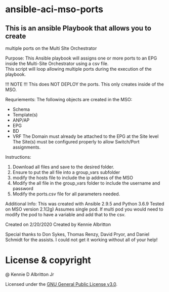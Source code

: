 # ansible-aci-mso-ports

## This is an ansible Playbook that allows you to create 
multiple ports on the Multi SIte Orchestrator

 Purpose:
  This Ansible playbook will assigns one or more ports to an EPG inside the 
  Multi-Site Orchestrator using a csv file.  
  This script will loop allowing multiple ports during the execution
  of the playbook.  

  !!! NOTE !!! This does NOT DEPLOY the ports.  This only creates
  inside of the MSO.  

 Requriements: 
 The following objects are created in the MSO:
 - Schema
 - Template(s)
 - ANP/AP
 - EPG
 - BD
 - VRF
 The Domain must already be attached to the EPG at the Site level 
 The Site(s) must be configured properly to allow Switch/Port
 assignments.

 Instructions:
 1. Download all files and save to the desired folder. 
 2. Ensure to put the all file into a group_vars subfolder
 3. modify the hosts file to include the ip address of the MSO
 4. Modify the all file in the group_vars folder to include the 
    username and password
 5. Modify the ports.csv file for all parameters needed.
 
 Additional Info:
 This was created with Ansible 2.9.5 and Python 3.6.9
 Tested on MSO version 2.1(2g)
 Assumes single pod.  If multi pod you would need to modify
 the pod to have a variable and add that to the csv.

 Created on 2/20/2020
 Created by Kennie Albritton

 Special thanks to Don Sykes, Thomas Renzy, David Pryor, and Daniel Schmidt for 
 the assists.  I could not get it working without all of your help!
# License & copyright
@ Kennie D Albritton Jr

Licensed under the [GNU General Public License v3.0](LICENSE).

